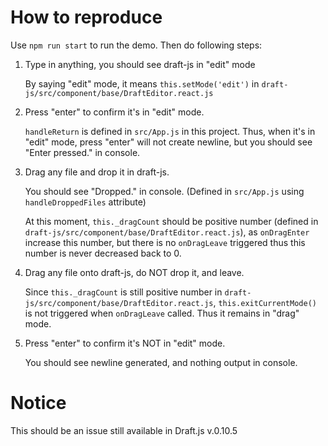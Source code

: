 # How to reproduce

Use `npm run start` to run the demo. Then do following steps:

1. Type in anything, you should see draft-js in "edit" mode

    By saying "edit" mode, it means `this.setMode('edit')` in `draft-js/src/component/base/DraftEditor.react.js`

2. Press "enter" to confirm it's in "edit" mode.

    `handleReturn` is defined in `src/App.js` in this project. Thus, when it's in "edit" mode, press "enter" will not create newline, but you should see "Enter pressed." in console.

3. Drag any file and drop it in draft-js.

    You should see "Dropped." in console. (Defined in `src/App.js` using `handleDroppedFiles` attribute)

    At this moment, `this._dragCount` should be positive number (defined in `draft-js/src/component/base/DraftEditor.react.js`), as `onDragEnter` increase this number, but there is no `onDragLeave` triggered thus this number is never decreased back to 0.

4. Drag any file onto draft-js, do NOT drop it, and leave.

    Since `this._dragCount` is still positive number in `draft-js/src/component/base/DraftEditor.react.js`, `this.exitCurrentMode()` is not triggered when `onDragLeave` called. Thus it remains in "drag" mode.

5. Press "enter" to confirm it's NOT in "edit" mode.

    You should see newline generated, and nothing output in console.

# Notice

This should be an issue still available in Draft.js v.0.10.5
